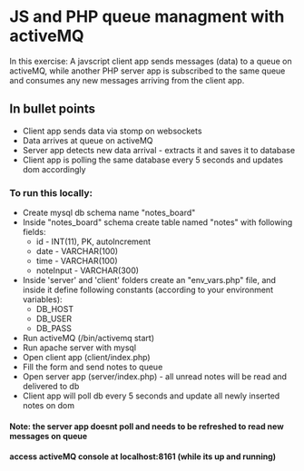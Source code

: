 # JS and PHP queue managment with activeMQ

In this exercise:
A javscript client app sends messages (data) to a queue on activeMQ, while another PHP server app is subscribed to the same queue and consumes any new messages arriving from the client app.  
 
## In bullet points
- Client app sends data via stomp on websockets
- Data arrives at queue on activeMQ
- Server app detects new data arrival - extracts it and saves it to database
- Client app is polling the same database every 5 seconds and updates dom accordingly

### To run this locally:
- Create mysql db schema name "notes_board"
- Inside "notes_board" schema create table named "notes" with following fields:
    - id - INT(11), PK, autoIncrement 
    - date - VARCHAR(100) 
    - time - VARCHAR(100) 
    - noteInput - VARCHAR(300) 
- Inside 'server' and 'client' folders create an "env_vars.php" file, and inside it define following constants (according to your environment variables):
    - DB_HOST
    - DB_USER
    - DB_PASS
- Run activeMQ (/bin/activemq start)
- Run apache server with mysql
- Open client app (client/index.php)
- Fill the form and send notes to queue 
- Open server app (server/index.php) - all unread notes will be read and delivered to db
- Client app will poll db every 5 seconds and update all newly inserted notes on dom


#### Note: the server app doesnt poll and needs to be refreshed to read new messages on queue 

#### access activeMQ console at localhost:8161 (while its up and running) 